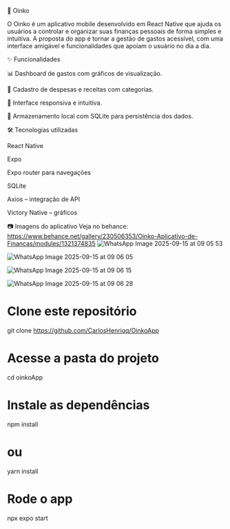 🐷 Oinko

O Oinko é um aplicativo mobile desenvolvido em React Native que ajuda os usuários a controlar e organizar suas finanças pessoais de forma simples e intuitiva.
A proposta do app é tornar a gestão de gastos acessível, com uma interface amigável e funcionalidades que apoiam o usuário no dia a dia.

✨ Funcionalidades

📊 Dashboard de gastos com gráficos de visualização.

💸 Cadastro de despesas e receitas com categorias.

📱 Interface responsiva e intuitiva.

💾 Armazenamento local com SQLite para persistência dos dados.

🛠️ Tecnologias utilizadas

React Native

Expo 

Expo router para navegações

SQLite

Axios
 – integração de API 

Victory Native
 – gráficos

 📷 Imagens do aplicativo
 Veja no behance: https://www.behance.net/gallery/230506353/Oinko-Aplicativo-de-Financas/modules/1321374835
 ![WhatsApp Image 2025-09-15 at 09 05 53](https://github.com/user-attachments/assets/7a2e0dc5-d3fc-417d-8ea1-635e12728ac4)
 
![WhatsApp Image 2025-09-15 at 09 06 05](https://github.com/user-attachments/assets/6e32e6b9-7775-42cc-bd32-589a19018efb)

![WhatsApp Image 2025-09-15 at 09 06 15](https://github.com/user-attachments/assets/fb3954f1-0d7c-4b15-8424-6cf056c27d3f)

 ![WhatsApp Image 2025-09-15 at 09 06 28](https://github.com/user-attachments/assets/2cf71709-5bc6-4576-baf9-b44e67a2f514)
 

# Clone este repositório
git clone https://github.com/CarlosHenriqq/OinkoApp

# Acesse a pasta do projeto
cd oinkoApp

# Instale as dependências
npm install
# ou
yarn install

# Rode o app
npx expo start

